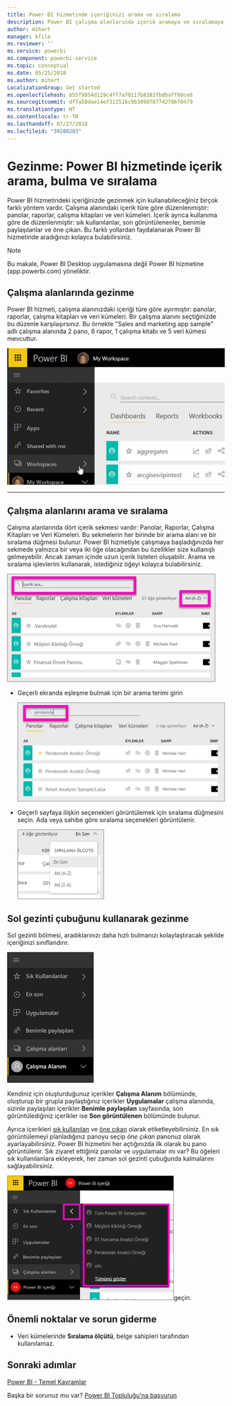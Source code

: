 ```yaml
---
title: Power BI hizmetinde içeriğinizi arama ve sıralama
description: Power BI çalışma alanlarında içerik aramaya ve sıralamaya ilişkin belge
author: mihart
manager: kfile
ms.reviewer: ''
ms.service: powerbi
ms.component: powerbi-service
ms.topic: conceptual
ms.date: 05/25/2018
ms.author: mihart
LocalizationGroup: Get started
ms.openlocfilehash: b55f9854d129c4ff7a70117b8382fbdbaff80ce8
ms.sourcegitcommit: df7a58dae14ef311516c9b3098f87742786f0479
ms.translationtype: HT
ms.contentlocale: tr-TR
ms.lasthandoff: 07/27/2018
ms.locfileid: "39280283"
---
```

# <a name="navigation-searching-finding-and-sorting-content-in-power-bi-service"></a>Gezinme: Power BI hizmetinde içerik arama, bulma ve sıralama
Power BI hizmetindeki içeriğinizde gezinmek için kullanabileceğiniz birçok farklı yöntem vardır. Çalışma alanındaki içerik türe göre düzenlenmiştir: panolar, raporlar, çalışma kitapları ve veri kümeleri.  İçerik ayrıca kullanıma göre de düzenlenmiştir: sık kullanılanlar, son görüntülenenler, benimle paylaşılanlar ve öne çıkan. Bu farklı yollardan faydalanarak Power BI hizmetinde aradığınızı kolayca bulabilirsiniz.  

>[!NOTE] 
>Bu makale, Power BI Desktop uygulamasına değil Power BI hizmetine (app.powerbi.com) yöneliktir.

## <a name="navigation-within-workspaces"></a>Çalışma alanlarında gezinme

Power BI hizmeti, çalışma alanınızdaki içeriği türe göre ayırmıştır: panolar, raporlar, çalışma kitapları ve veri kümeleri. Bir çalışma alanını seçtiğinizde bu düzenle karşılaşırsınız. Bu örnekte "Sales and marketing app sample" adlı çalışma alanında 2 pano, 6 rapor, 1 çalışma kitabı ve 5 veri kümesi mevcuttur.

![video](media/service-navigation-search-filter-sort/workspaces.gif)

________________________________________

## <a name="searching-and-sorting-in-workspaces"></a>Çalışma alanlarını arama ve sıralama
Çalışma alanlarında dört içerik sekmesi vardır: Panolar, Raporlar, Çalışma Kitapları ve Veri Kümeleri.  Bu sekmelerin her birinde bir arama alanı ve bir sıralama düğmesi bulunur.  Power BI hizmetiyle çalışmaya başladığınızda her sekmede yalnızca bir veya iki öğe olacağından bu özellikler size kullanışlı gelmeyebilir.  Ancak zaman içinde uzun içerik listeleri oluşabilir.  Arama ve sıralama işlevlerini kullanarak, istediğiniz öğeyi kolayca bulabilirsiniz.

![Panolar sekmesi](media/service-navigation-search-filter-sort/power-bi-search-sort2.png)

* Geçerli ekranda eşleşme bulmak için bir arama terimi girin
  
   ![arama terimi girme](media/service-navigation-search-filter-sort/power-bi-search2.png)
* Geçerli sayfaya ilişkin seçenekleri görüntülemek için sıralama düğmesini seçin. Ada veya sahibe göre sıralama seçenekleri görüntülenir.
  
   ![sıralama menüsü](media/service-navigation-search-filter-sort/power-bi-sort-alpha.png)

## <a name="navigation-using-the-left-navbar"></a>Sol gezinti çubuğunu kullanarak gezinme
Sol gezinti bölmesi, aradıklarınızı daha hızlı bulmanızı kolaylaştıracak şekilde içeriğinizi sınıflandırır.  

![sol gezinti bölmesi](media/service-navigation-search-filter-sort/power-bi-newnav.png)



Kendiniz için oluşturduğunuz içerikler **Çalışma Alanım** bölümünde, oluşturup bir grupla paylaştığınız içerikler **Uygulamalar** çalışma alanında, sizinle paylaşılan içerikler **Benimle paylaşılan** sayfasında, son görüntülediğiniz içerikler ise **Son görüntülenen** bölümünde bulunur.

Ayrıca içerikleri [sık kullanılan](service-dashboard-favorite.md) ve [öne çıkan](service-dashboard-featured.md) olarak etiketleyebilirsiniz. En sık görüntülemeyi planladığınız panoyu seçip *öne çıkan* panonuz olarak ayarlayabilirsiniz. Power BI hizmetini her açtığınızda ilk olarak bu pano görüntülenir. Sık ziyaret ettiğiniz panolar ve uygulamalar mı var? Bu öğeleri sık kullanılanlara ekleyerek, her zaman sol gezinti çubuğunda kalmalarını sağlayabilirsiniz.

![Sık kullanılanlar açılır öğesi](media/service-navigation-search-filter-sort/power-bi-favorite-flyout.png)geçin.


## <a name="considerations-and-troubleshooting"></a>Önemli noktalar ve sorun giderme
* Veri kümelerinde **Sıralama ölçütü**, belge sahipleri tarafından kullanılamaz.

## <a name="next-steps"></a>Sonraki adımlar
[Power BI - Temel Kavramlar](service-basic-concepts.md)

Başka bir sorunuz mu var? [Power BI Topluluğu'na başvurun](http://community.powerbi.com/)
